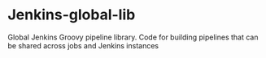 # Jenkins-global-lib
Global Jenkins Groovy pipeline library. Code for building pipelines that can be shared across jobs and Jenkins instances
